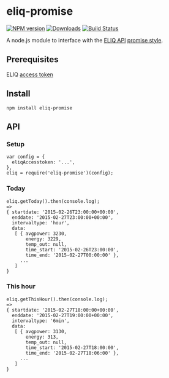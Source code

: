 # eliq-promise
[![NPM version][npm-image]][npm-url] [![Downloads][downloads-image]][npm-url] [![Build Status][travis-image]][travis-url]

A node.js module to interface with the [ELIQ API](http://eliq.se) [promise style](https://promisesaplus.com).

## Prerequisites
ELIQ [access token](https://my.eliq.se/user/settings/api)

## Install
``npm install eliq-promise``

## API

### Setup
```
var config = {
  eliqAccesstoken: '...',
},
eliq = require('eliq-promise')(config);
```
### Today
```
eliq.getToday().then(console.log);
=>
{ startdate: '2015-02-26T23:00:00+00:00',
  enddate: '2015-02-27T23:00:00+00:00',
  intervaltype: 'hour',
  data: 
   [ { avgpower: 3230,
       energy: 3229,
       temp_out: null,
       time_start: '2015-02-26T23:00:00',
       time_end: '2015-02-27T00:00:00' },
     ...
   ]
}
```

### This hour
```
eliq.getThisHour().then(console.log);
=>
{ startdate: '2015-02-27T18:00:00+00:00',
  enddate: '2015-02-27T19:00:00+00:00',
  intervaltype: '6min',
  data: 
   [ { avgpower: 3130,
       energy: 313,
       temp_out: null,
       time_start: '2015-02-27T18:00:00',
       time_end: '2015-02-27T18:06:00' },
     ...
   ]
}

```

[npm-url]: https://npmjs.org/package/eliq-promise
[downloads-image]: http://img.shields.io/npm/dm/eliq-promise.svg
[npm-image]: http://img.shields.io/npm/v/eliq-promise.svg
[travis-url]: https://travis-ci.org/ashpool/eliq-promise
[travis-image]: http://img.shields.io/travis/ashpool/eliq-promise.svg
